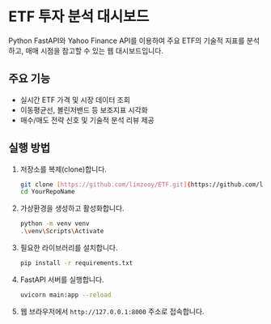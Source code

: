 # ETF 투자 분석 대시보드

Python FastAPI와 Yahoo Finance API를 이용하여 주요 ETF의 기술적 지표를 분석하고, 매매 시점을 참고할 수 있는 웹 대시보드입니다.

## 주요 기능

-   실시간 ETF 가격 및 시장 데이터 조회
-   이동평균선, 볼린저밴드 등 보조지표 시각화
-   매수/매도 전략 신호 및 기술적 분석 리뷰 제공

## 실행 방법

1.  저장소를 복제(clone)합니다.
    ```bash
    git clone [https://github.com/limzooy/ETF.git](https://github.com/limzooy/ETF.git)
    cd YourRepoName
    ```
2.  가상환경을 생성하고 활성화합니다.
    ```bash
    python -m venv venv
    .\venv\Scripts\Activate
    ```
3.  필요한 라이브러리를 설치합니다.
    ```bash
    pip install -r requirements.txt
    ```
4.  FastAPI 서버를 실행합니다.
    ```bash
    uvicorn main:app --reload
    ```
5.  웹 브라우저에서 `http://127.0.0.1:8000` 주소로 접속합니다.